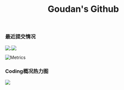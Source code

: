 <h1 align="center">Goudan's Github</h1> 
<br>

<!---
null-goudan/null-goudan is a ✨ special ✨ repository because its `README.md` (this file) appears on your GitHub profile.
You can click the Preview link to take a look at your changes.
--->

<h3>最近提交情况</h3>
<a href="https://github.com/CodeCheers">
  <img align="center" src="https://github-readme-stats.vercel.app/api?username=CodeCheers&show_icons=true&count_private=true&custom_title=侠客" />
</a>
<a href="https://github.com/CodeCheers">
  <img align="center" src="https://github-readme-stats.vercel.app/api/top-langs/?username=CodeCheers&layout=compact&card_width=450" />
</a>


![Metrics](https://metrics.lecoq.io/null-goudan?template=classic&base.header=0&base.activity=0&base.community=0&base.repositories=0&base.metadata=0&habits=1&isocalendar=1&languages=1&isocalendar.duration=half-year&languages.limit=8&languages.threshold=0%25&languages.colors=github&languages.sections=most-used&languages.indepth=false&languages.analysis.timeout=15&languages.categories=markup%2C%20programming&languages.recent.categories=markup%2C%20programming&languages.recent.load=300&languages.recent.days=14&habits.from=200&habits.days=14&habits.facts=true&habits.charts=false&habits.charts.type=classic&habits.trim=false&config.timezone=Asia%2FShanghai)
<h3>Coding概况热力图</h3>
<img src="https://activity-graph.herokuapp.com/graph?username=null-goudan&theme=github&custom_title=CodeCheers's">
